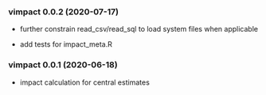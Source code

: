 ### vimpact 0.0.2 (2020-07-17)

* further constrain read_csv/read_sql to load system files when applicable

* add tests for impact_meta.R

### vimpact 0.0.1 (2020-06-18)

* impact calculation for central estimates
